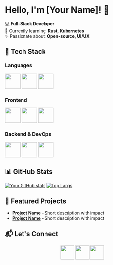 # Hello, I'm [Your Name]! 👋

💻 **Full-Stack Developer**  
🌱 Currently learning: **Rust, Kubernetes**  
✨ Passionate about: **Open-source, UI/UX**

## 🚀 Tech Stack

### Languages
<p>
  <img src="https://cdn.jsdelivr.net/gh/devicons/devicon/icons/python/python-original.svg" width="50" />
  <img src="https://cdn.jsdelivr.net/gh/devicons/devicon/icons/javascript/javascript-original.svg" width="50" />
  <img src="https://cdn.jsdelivr.net/gh/devicons/devicon/icons/typescript/typescript-original.svg" width="50" />
</p>

### Frontend
<p>
  <img src="https://cdn.jsdelivr.net/gh/devicons/devicon/icons/react/react-original.svg" width="50" />
  <img src="https://cdn.jsdelivr.net/gh/devicons/devicon/icons/nextjs/nextjs-original.svg" width="50" />
  <img src="https://cdn.jsdelivr.net/gh/devicons/devicon/icons/tailwindcss/tailwindcss-plain.svg" width="50" />
</p>

### Backend & DevOps
<p>
  <img src="https://cdn.jsdelivr.net/gh/devicons/devicon/icons/nodejs/nodejs-original.svg" width="50" />
  <img src="https://cdn.jsdelivr.net/gh/devicons/devicon/icons/docker/docker-original.svg" width="50" />
  <img src="https://cdn.jsdelivr.net/gh/devicons/devicon/icons/kubernetes/kubernetes-plain.svg" width="50" />
</p>

## 📊 GitHub Stats
[![Your GitHub stats](https://github-readme-stats.vercel.app/api?username=YOUR_USERNAME&show_icons=true&theme=radical)](https://github.com/YOUR_USERNAME)
[![Top Langs](https://github-readme-stats.vercel.app/api/top-langs/?username=YOUR_USERNAME&layout=compact&theme=radical)](https://github.com/YOUR_USERNAME)

## 🌟 Featured Projects
- **[Project Name](https://github.com/link)** - Short description with impact
- **[Project Name](https://github.com/link)** - Short description with impact

## 📬 Let's Connect
<p align="center">
  <a href="mailto:your@email.com">
    <img src="https://img.icons8.com/fluency/48/000000/gmail.png" width="45"/>
  </a>
  <a href="https://linkedin.com/in/your-profile">
    <img src="https://cdn.jsdelivr.net/gh/devicons/devicon/icons/linkedin/linkedin-original.svg" width="45"/>
  </a>
  <a href="https://twitter.com/your-handle">
    <img src="https://cdn.jsdelivr.net/gh/devicons/devicon/icons/twitter/twitter-original.svg" width="45"/>
  </a>
</p>
